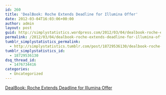 ```yaml
---
id: 260
title: 'DealBook: Roche Extends Deadline for Illumina Offer'
date: 2012-03-04T16:03:06+00:00
author: admin
layout: post
guid: http://simplystatistics.wordpress.com/2012/03/04/dealbook-roche-extends-deadline-for-illumina-offer
permalink: /2012/03/04/dealbook-roche-extends-deadline-for-illumina-offer/
tumblr_simplystatistics_permalink:
  - http://simplystatistics.tumblr.com/post/18729536130/dealbook-roche-extends-deadline-for-illumina-offer
tumblr_simplystatistics_id:
  - 18729536130
dsq_thread_id:
  - 1476734416
categories:
  - Uncategorized
---
```

[DealBook: Roche Extends Deadline for Illumina Offer](http://dealbook.nytimes.com/2012/02/27/roche-extends-deadline-for-illumina-takeover/)